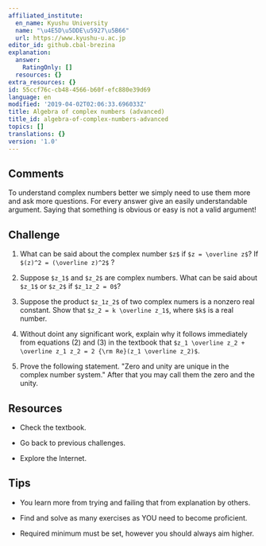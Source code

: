 ```yaml
---
affiliated_institute:
  en_name: Kyushu University
  name: "\u4E5D\u5DDE\u5927\u5B66"
  url: https://www.kyushu-u.ac.jp
editor_id: github.cbal-brezina
explanation:
  answer:
    RatingOnly: []
  resources: {}
extra_resources: {}
id: 55ccf76c-cb48-4566-b60f-efc880e39d69
language: en
modified: '2019-04-02T02:06:33.696033Z'
title: Algebra of complex numbers (advanced)
title_id: algebra-of-complex-numbers-advanced
topics: []
translations: {}
version: '1.0'
---
```


## Comments

To understand complex numbers better we simply need to use them more and ask more questions.
For every answer give an easily understandable argument. Saying that something is obvious or easy is not a valid argument!

## Challenge

1.  What can be said about the complex number `$z$` if `$z = \overline z$`? If `$(z)^2 = (\overline z)^2$` ?
2. Suppose `$z_1$` and `$z_2$`  are complex numbers. What can be said about `$z_1$` or `$z_2$` if `$z_1z_2 = 0$`?
3.  Suppose the product `$z_1z_2$` of two complex numers is a nonzero real constant. Show that `$z_2 = k \overline z_1$`, where `$k$` is a real number.
4. Without doint any significant work, explain why it follows immediately from equations (2) and (3) in the textbook that `$z_1 \overline z_2 + \overline z_1 z_2 = 2 {\rm Re}(z_1 \overline z_2)$`.

5. Prove the following statement.  "Zero and unity are unique in the complex number system." After that you may call them the zero and the unity. 

## Resources

- Check the textbook.
 
- Go back to previous challenges.

- Explore  the Internet.

## Tips

- You learn more from trying and failing that from  explanation by others.

- Find and solve as many exercises as YOU need to become proficient.

- Required minimum must be set, however you should always aim higher.



